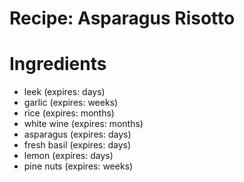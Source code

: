 Recipe: Asparagus Risotto
=========================

Ingredients
===========

- leek (expires: days)
- garlic (expires: weeks)
- rice (expires: months)
- white wine (expires: months)
- asparagus (expires: days)
- fresh basil (expires: days)
- lemon (expires: days)
- pine nuts (expires: weeks)
